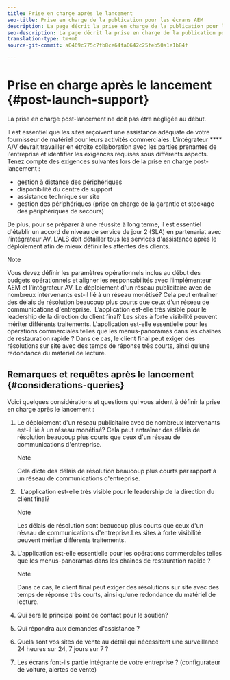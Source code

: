 ```yaml
---
title: Prise en charge après le lancement
seo-title: Prise en charge de la publication pour les écrans AEM
description: La page décrit la prise en charge de la publication pour le guide des bonnes pratiques d’AEM Screens
seo-description: La page décrit la prise en charge de la publication pour le guide des bonnes pratiques d’AEM Screens
translation-type: tm+mt
source-git-commit: a0469c775c7fb8ce64fa0642c25feb50a1e1b84f

---
```



# Prise en charge après le lancement {#post-launch-support}


La prise en charge post-lancement ne doit pas être négligée au début.

Il est essentiel que les sites reçoivent une assistance adéquate de votre fournisseur de matériel pour leurs activités commerciales. L'intégrateur **** A/V devrait travailler en étroite collaboration avec les parties prenantes de l'entreprise et identifier les exigences requises sous différents aspects.
Tenez compte des exigences suivantes lors de la prise en charge post-lancement :

* gestion à distance des périphériques
* disponibilité du centre de support
* assistance technique sur site
* gestion des périphériques (prise en charge de la garantie et stockage des périphériques de secours)

De plus, pour se préparer à une réussite à long terme, il est essentiel d'établir un accord de niveau de service de jour 2 (SLA) en partenariat avec l'intégrateur AV. L'ALS doit détailler tous les services d'assistance après le déploiement afin de mieux définir les attentes des clients.

>[!NOTE]
>
> Vous devez définir les paramètres opérationnels inclus au début des budgets opérationnels et aligner les responsabilités avec l’implémenteur AEM et l’intégrateur AV.
Le déploiement d'un réseau publicitaire avec de nombreux intervenants est-il lié à un réseau monétisé? Cela peut entraîner des délais de résolution beaucoup plus courts que ceux d'un réseau de communications d'entreprise. 
L’application est-elle très visible pour le leadership de la direction du client final? Les sites à forte visibilité peuvent mériter différents traitements.
L'application est-elle essentielle pour les opérations commerciales telles que les menus-panoramas dans les chaînes de restauration rapide ? Dans ce cas, le client final peut exiger des résolutions sur site avec des temps de réponse très courts, ainsi qu’une redondance du matériel de lecture.

## Remarques et requêtes après le lancement {#considerations-queries}

Voici quelques considérations et questions qui vous aident à définir la prise en charge après le lancement :

1. Le déploiement d'un réseau publicitaire avec de nombreux intervenants est-il lié à un réseau monétisé? Cela peut entraîner des délais de résolution beaucoup plus courts que ceux d'un réseau de communications d'entreprise.
 
   >[!NOTE]
   >
   > Cela dicte des délais de résolution beaucoup plus courts par rapport à un réseau de communications d'entreprise.

1.  
L’application est-elle très visible pour le leadership de la direction du client final?

   >[!NOTE]
   >
   > Les délais de résolution sont beaucoup plus courts que ceux d'un réseau de communications d'entreprise.Les sites à forte visibilité peuvent mériter différents traitements.

1. L'application est-elle essentielle pour les opérations commerciales telles que les menus-panoramas dans les chaînes de restauration rapide ?

   >[!NOTE]
   >
   > Dans ce cas, le client final peut exiger des résolutions sur site avec des temps de réponse très courts, ainsi qu’une redondance du matériel de lecture.

1. Qui sera le principal point de contact pour le soutien?

1. Qui répondra aux demandes d'assistance ?

1. Quels sont vos sites de vente au détail qui nécessitent une surveillance 24 heures sur 24, 7 jours sur 7 ?

1. Les écrans font-ils partie intégrante de votre entreprise ? (configurateur de voiture, alertes de vente)

